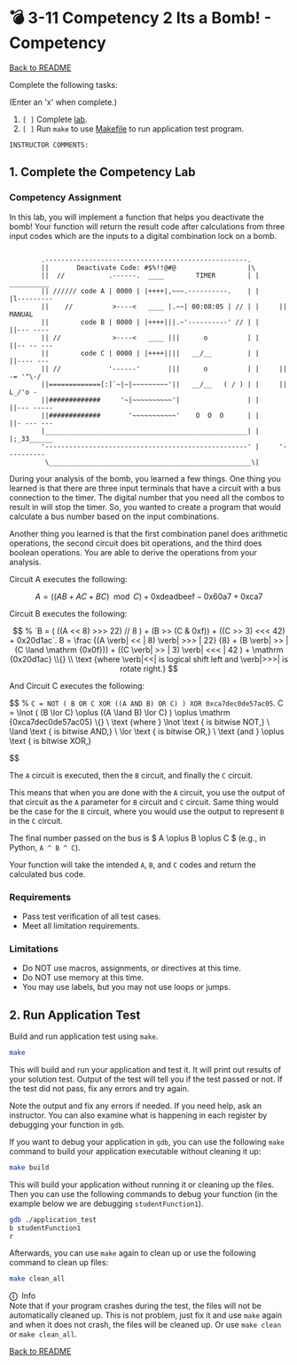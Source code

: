 
# 💣 3-11 Competency 2 Its a Bomb! - Competency

[Back to README](README.md)

Complete the following tasks:

(Enter an 'x' when complete.)

1. `[ ]` Complete [lab](4_lab.nasm).
2. `[ ]` Run `make` to use [Makefile](Makefile) to run application test 
program.

```
INSTRUCTOR COMMENTS:  
```


## 1. Complete the Competency Lab

### Competency Assignment

In this lab, you will implement a function that helps you deactivate the bomb! 
Your function will return the result code after calculations from three input 
codes which are the inputs to a digital combination lock on a bomb. 

``` vim (for color)

        .---------------------------------------------------.               
        ||       Deactivate Code: #$%!!@#@                  |\               
        ||  //           .------.  ____        TIMER        | |      __________
        || ////// code A | 0000 | |++++|,~~~.----------.    | |     |l---------
        ||    //          >----<   ____ |.~~| 00:08:05 | // | |     || MANUAL  
        ||        code B | 0000 | |++++|||.~'----------' // | |     ||--- ---- 
        || //             >----<   ____ |||      o          | |     ||-- -- ---
        ||        code C | 0000 | |++++||||   __/__         | |     ||---- --- 
        || //            '------'       |||      o          | |     || -= '"\-/
        ||=============[:]`~|~|~~~~~~~~~'||   __/__   ( / ) | |     ||  L_/'o -
        ||#############     '~|~~~~~~~~~~'|                 | |     ||--- -----
        ||#############       '~~~~~~~~~~~'    O  O  O      | |     ||- --- ---
        |___________________________________________________| |     |;_33______
        '---------------------------------------------------' |     '----------
         \___________________________________________________\|               

```

During your analysis of the bomb, you learned a few things. One thing you 
learned is that there are three input terminals that have a circuit with a bus 
connection to the timer.  The digital number that you need all the combos to 
result in will stop the timer. So, you wanted to create a program that would 
calculate a bus number based on the input combinations. 

Another thing you learned is that the first combination panel does arithmetic 
operations, the second circuit does bit operations, and the third does boolean 
operations. You are able to derive the operations from your analysis.

Circuit A executes the following:

$$ 
    % `A = ( (A*B + A*C + B*C) % C ) - 0x60a7 + 0xca7`.
    A = ((AB + AC + BC) \mod C)
    + \mathrm {0xdeadbeef} - \mathrm {0x60a7} + \mathrm {0xca7}
$$

Circuit B executes the following:

$$
    % `B = ( ((A << 8) >>> 22) // 8 ) + (B >> (C & 0xf)) + ((C >> 3) <<< 42) + 0x20d1ac`.
    B = \frac {(A \verb| << | 8) \verb| >>> | 22} {8} 
    + (B \verb| >> | (C \land \mathrm {0x0f}))
    + ((C \verb| >> | 3) \verb| <<< | 42 ) + \mathrm {0x20d1ac}
    \\{}
    \\
    \text {where \verb|<<| is logical shift left and \verb|>>>| is rotate right.}
$$

And Circuit C executes the following:

$$
    % `C = NOT ( B OR C XOR ((A AND B) OR C) ) XOR 0xca7dec0de57ac05`.
    C = \lnot ( (B \lor C) \oplus ((A \land B) \lor C) ) 
    \oplus \mathrm {0xca7dec0de57ac05}
    \\{}
    \\
    \text {where } \lnot \text { is bitwise NOT,} \\
    \land \text { is bitwise AND,} \\
    \lor \text { is bitwise OR,} \\
    \text {and } \oplus \text { is bitwise XOR,}


$$

The `A` circuit is executed, then the `B` circuit, and finally the `C` 
circuit. 

This means that when you are done with the `A` circuit, you use the output of that circuit as the `A` parameter for `B` circuit and `C` circuit.
Same thing would be the case for the `B` circuit, where you would use the output to represent `B` in the `C` circuit.

The final number passed on the bus is $ A \oplus B \oplus C $ (e.g.,
in Python, `A ^ B ^ C`).

Your function will take the intended `A`, `B`, and `C` codes and return the 
calculated bus code. 


### Requirements

- Pass test verification of all test cases.
- Meet all limitation requirements.


### Limitations

- Do NOT use macros, assignments, or directives at this time.
- Do NOT use memory at this time.
- You may use labels, but you may not use loops or jumps.


## 2. Run Application Test

Build and run application test using `make`.

``` sh
make
```

This will build and run your application and test it. It will print out 
results of your solution test. Output of the test will tell you if the test 
passed or not.  If the test did not pass, fix any errors and try again.

Note the output and fix any errors if needed. If you need help, ask an 
instructor. You can also examine what is happening in each register by 
debugging your function in `gdb`.

If you want to debug your application in `gdb`, you can use the following 
`make` command to build your application executable without cleaning it up:

``` sh
make build
```

This will build your application without running it or cleaning up the files. 
Then you can use the following commands to debug your function (in the example 
below we are debugging `studentFunction1`).

``` sh
gdb ./application_test
b studentFunction1
r
```

Afterwards, you can use `make` again to clean up or use the following command 
to clean up files:

``` sh
make clean_all
```

<span class="box-purple"><span class="bar-purple">
    <span class="purple">**ⓘ**</span>&nbsp; Info   
</span><span class="inner">
    Note that if your program crashes during the test, the files will not be 
    automatically cleaned up. This is not problem, just fix it and use `make` 
    again and when it does not crash, the files will be cleaned up. Or use
    `make clean` or `make clean_all`.
</span></span>


[Back to README](README.md)

<link rel="stylesheet" href="../.css/boxes.css">


<!--- End of file. --->
